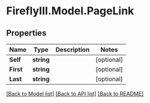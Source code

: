 # FireflyIII.Model.PageLink
## Properties

Name | Type | Description | Notes
------------ | ------------- | ------------- | -------------
**Self** | **string** |  | [optional] 
**First** | **string** |  | [optional] 
**Last** | **string** |  | [optional] 

[[Back to Model list]](../README.md#documentation-for-models) [[Back to API list]](../README.md#documentation-for-api-endpoints) [[Back to README]](../README.md)

